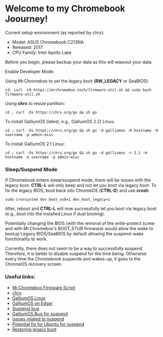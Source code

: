 # Welcome to my Chromebook Joourney!

Current setup environment (as reported by chrx):
* Model:       ASUS Chromebook C213NA
* Released:    2017
* CPU Family:  Intel Apollo Lake

Before you begin, please backup your data as this will wipeout your data.

Enable Developer Mode.

Using Mr.Chromebox to set the legacy boot (**RW_LEGACY** or SeaBIOS):

`cd; curl -LO https://mrchromebox.tech/firmware-util.sh && sudo bash firmware-util.sh`

Using **chrx** to resize partition:

`cd ; curl -Os https://chrx.org/go && sh go`

To install GalliumOS (latest, e.g., GalliumOS 2.2) Linux:

`cd ; curl -Os https://chrx.org/go && sh go -d galliumos -H hostname -U username -p admin-misc`

To install GalliumOS 2.1 Linux:

`cd ; curl -Os https://chrx.org/go && sh go -d galliumos -r 2.1 -H hostname -U username -p admin-misc`


### Sleep/Suspend Mode
If Chromebook enters sleep/suspend mode, there will be issues with the legacy boot.  **CTRL-L** will only beep and not let you boot via legacy boot.  To fix the legacy BIOS, boot back into ChromeOS (**CTRL-D**) and use **crosh**:

`sudo crossystem dev_boot_usb=1 dev_boot_legacy=1`

After, reboot and **CTRL-L** will now successfully let you boot via legacy boot (e.g., boot into the installed Linux if dual booting).

Potentially changing the BIOS (with the removal of the write-protect screw and with Mr.Chromebox's BOOT_STUB firmware) would allow the wake to bootup Legacy BIOS/SeaBIOS by default allowing the suspend-wake functionality to work.

Currently, there does not seem to be a way to successfully suspend.  Therefore, it is better to disable suspend for the time being.  Otherwise every time the Chromebook suspends and wakes-up, it goes to the ChromeOS recovery screen.

### Useful links:
* [Mr.Chromebox Firmware Script](https://mrchromebox.tech/#fwscript)
* [chrx](https://chrx.org/)
* [GalliumOS Linux](https://galliumos.org/)
* [GalliumOS on Edgar](https://gist.github.com/stupidpupil/1e88638e5240476ec1f77d4b27747c88)
* [Suspend bug](https://bugs.chromium.org/p/chromium/issues/detail?id=221905)
* [GalliumOS Bug for suspend](https://github.com/GalliumOS/galliumos-distro/issues/268)
* [Issues related to suspend](https://github.com/GalliumOS/galliumos-distro/issues/198)
* [Potential fix for Ubuntu for suspend](https://askubuntu.com/questions/110398/computer-turns-off-instead-of-suspending-sleeping)
* [Restoring legacy boot](http://jrs-s.net/2014/04/01/restoring-legacy-boot-linux-boot-on-a-chromebook/)
